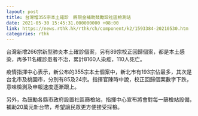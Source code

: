 ```yaml
---
layout: post
title: 台灣增355宗本土確診　將現金補助鼓勵設社區檢測站
date: 2021-05-30 15:45:31.000000000 +08:00
link: https://news.rthk.hk/rthk/ch/component/k2/1593384-20210530.htm
categories: rthk
---
```


台灣新增266宗新型肺炎本土確診個案，另有89宗校正回歸個案，都是本土感染，再多11名確診患者不治，累計8160人染疫，110人死亡。

疫情指揮中心表示，新公布的355宗本土個案中，新北市有193宗佔最多，其次是台北市及桃園市，分別有85及24宗。指揮官陳時中說，校正回歸個案數字下跌，意味檢測及申報速度逐漸跟上。

另外，為鼓勵各縣市政府設置社區篩檢站，指揮中心宣布將會對每一篩檢站設備，補助20萬元新台幣，希望讓民眾更方便接受採檢。
